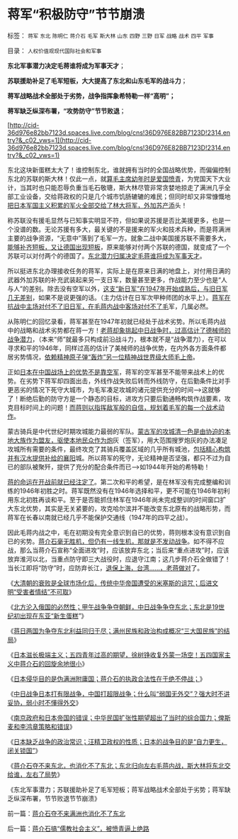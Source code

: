 # 蒋军“积极防守”节节崩溃

标签： `蒋军` `东北` `陈明仁` `蒋介石` `毛军` `斯大林` `山东` `四野` `三野` `日军` `战略` `战术` `四平` `军事` 

目录： `人权价值观现代国际社会和军事`

**东北军事潜力决定毛蒋谁将成为军事天才**；

**苏联援助补足了毛军短板，大大提高了东北和山东毛军的战斗力**；

**蒋军战略战术全部处于劣势，战争指挥象希特勒一样“高明”；**

**蒋军缺乏纵深布署，“攻势防守”节节败退**；

[http://cid-36d976e82bb7123d.spaces.live.com/blog/cns!36D976E82BB7123D!2314.entry?&_c02_vws=1](http://cid-36d976e82bb7123d.spaces.live.com/blog/cns!36D976E82BB7123D!2314.entry?&_c02_vws=1)

东北这块新蛋糕太大了！谁控制东北，谁就拥有当时的全国战略优势，而偏偏控制东北的苏联的斯大林！仅此一点，就[算毛主席幼年时是爱国愤青](../../../2009/10/12/本人从廉价愤青升级的两个转折点.md)，为党国天下大业计，当其时也只能忍辱负重当毛石敬瑭，斯大林尽管非常贪婪地掠走了满洲几乎全部工业设备，交给蒋政权的只是几个城市饥肠辘辘的难民；但同时却又非常慷慨地[把日本军国主义积累的军火全部交给了林大将军，外加苏产添](../../../2009/12/3/日本陆军非常“轻”.md)头！

称苏联没有援毛显然与已知事实明显不符，但如果说苏援是否比美援更多，也是一个没谱的数。无论苏援有多大，最关键的不是援来的军火和技术兵种，而是蒋满洲主要的战争资源，“无意中”落到了毛军一方。就象二战中美国援苏联不需要多大，[能够补齐短板，又让德国出现短板](../../../2009/12/24/短板决定实力，要素替代的战斗力.md)，原来能够对付两个苏联的德国，就变成了一个苏联可以对付两个的德国了。[东北潜力归属决定毛蒋谁将成为军事天才](http://hi.baidu.com/darthchn/blog/item/1258a6310e58f390a9018e8c.html)。

所以挺进东北办理接收任务的蒋军，实际上是在原来日满的地盘上，对付用日满的武器外加苏联的补充武装起来另一支日军，数量甚至更多，作战能力至少也是“人与人”的差别。除去没有空军以外，[这支“新日军”在1947年开始成熟后，与旧日军几无差别](../../../2009/12/3/日本陆军非常“轻”.md)，如果不是说更强的话。（主力估计在日军次甲种师团的水平上）。[蒋军在抗战中主场对付不了旧日军，在毛蒋内战中客场对付不了毛](../../../2009/12/4/国民党“军”一直没有成型.md)军，几属必然。

从陈明仁的回忆录看，蒋军甚至在1947年初就已经处于战术劣势。所以毛蒋内战中的战略和战术劣势都在蒋一方！[老蒋却象挑起中日战争时，过高估计了德械师的战争潜力](../../../2009/12/5/战争中最困难是作战要素难以预知.md)，（本来“师”就最多只构成前沿战斗力，根本就不是“战争潜力），在可以寻求和平的1946年，同样过高的估计了美械师的战争优势，在内外各方面条件都居劣势情况，[依赖精神原子弹“轰炸”另一位精神战世界级大师毛上帝](../../../2009/12/6/中国传统文化与现代战争格格不入.md)。

正如[日本在中国战场上的优势不是靠空军](../../../2011/1/12/日本侵华为东北，蒋介石战争为活命.md)，蒋军的空军甚至不能带来战术上的优势。在劣势下蒋军却四面出击，外线作战失败后转而外线防守，在后勤条件比对手更恶劣的情况下死守大城市，为毛军凑足攻城的诸元提供充分的时间——>这就够了！断绝后勤的防守方是一个静态的目标，进攻方只要后勤通畅构筑作战要素，攻克目标时间上的问题！[而蒋则以指挥敌军般的自信，规划着毛军的每一个战术动作](../../../2009/12/5/日军战略战术更成熟更传统更出乎蒋介石所料.md)。

蒙古骑兵是中代世纪时期攻城能力最弱的军队。[蒙古军的攻城清一色是由协迫的本地大族作为盟友，驱使本地民众作为炮](../../../2010/9/9/攻城不怕坚，死的是民工.md)灰（签军），用大范围搜罗炮灰的办法凑足攻城所有需要的条件，最终攻克了其骑兵覆盖区域的几乎所有城池，[包括精心构筑并有汉水提供补给的襄阳](../../../2010/9/9/罗马的坚城，成为南宋的恶梦.md)城。所以蒋军的死守，无论精神是否坚强，都只不过为自已的部队被聚歼，提供了充分的配合条件而已——>如1944年开始的希特勒！

[蒋的命运在开战前就已经注定了](../../../2009/12/7/战争的胜负早在战前就已经注定.md)。第二次和平的希望，是在林军没有完成整编和训练的1946年初胜之时。蒋军既然没有在1946年选择和平，更不可能在1946年初利用东北初胜再谈和平。至于是否能抓住林军在1946年尚未完成整训的时间窗口扩大东北优势，其实是无关紧要的，攻克哈尔滨并不能改变东北原有的战略形势，而蒋军在长春以南就已经几乎不能保护交通线（1947年的四平之战）。

因此毛蒋内战之中，毛在初期没有完全意识到自已的优势，蒋则根本没有意识到自已的劣势。[蒋介石毫无胜机，但仍有一线生机，那就是不发动战争](../../../2009/12/6/兵凶战危，国宜慎战.md)。如不得不应战，那么当蒋介石宣称“全面进攻”时，应该放弃东北；当后来“重点进攻”时，应该放弃淮河以北，当重点防守即三大战役时，应退守江南；这几步蒋介石全做错了！当长江即将“防守”时，应防弃长江，[退保上海，台湾……，老蒋做对](../../../2011/1/12/蒋日同归于尽,及伪满洲国；.md)了。

《[大清朝的衰败是全球市场化后，传统中华帝国遭受的米塞斯的诅咒；后进文明“受害者情结”不可取](../../../2011/1/11/爱新觉罗氏的贡献；受害者情结不可取；.md)》

《[北方沦入俄国的必然性；甲午战争争夺朝鲜，中日战争争夺东北；东北是19世纪初出现在东亚“新生蛋糕](../../../2011/1/11/甲午战争争夺朝鲜，中日战争争夺东北.md)”》

《[蒋日两国为争夺东北利益同归于尽；满州民族和政治构成概况“三大国民族”的结局](../../../2011/1/12/蒋日同归于尽,及伪满洲国；.md)》

《[日本滋长极端主义；五四青年过高的期望，徐树铮收复外蒙一场空！五四国家主义中蒋介石的回旋余地很小](../../../2011/1/12/五四爱国青年折腾掉了外蒙.md)》

《[日本侵华目的是伪满洲附庸国；蒋介石的执政合法性在于绝不停战；](../../../2011/1/12/日本侵华为东北，蒋介石战争为活命.md)》

《[中日战争日本打有限战争，中国打超限战争；什么叫“弱国无外交”？强大时不讲妥协，弱小时不懂得外交](../../../2011/1/13/近代中国什么叫“弱国无外交”？.md)》

《[南京政府和日本帝国的错误；中华民国扩张性期望超出了当时的综合国力；俾斯麦和李鸿章策略和错误](../../../2011/1/13/俾斯麦的策略和李鸿章的错误.md)》

《[日本缺乏战争的政治常识；汪精卫政权的性质；日本的战争目的是“自力更生，闭关锁国”](../../../2011/1/14/日本的战争目的和汪精卫南京政权的性质.md)》

《[蒋介石夺不来东北，也消化不了东北；东北归向左右毛蒋内战，斯大林将东北交给谁，左右了局势](../../../2011/1/14/蒋介石夺不来满洲也消化不了东北.md)》

《东北军事潜力；苏联援助补足了毛军短板；蒋军战略战术全部处于劣势；蒋军缺乏纵深布署，节节败退节节崩溃》

前一篇：[蒋介石夺不来满洲也消化不了东北](../../../2011/1/14/蒋介石夺不来满洲也消化不了东北.md)

后一篇：[蒋介石搞“儒教社会主义”，被愤青逼上绝路](../../../2011/1/15/蒋介石搞“儒教社会主义”，被愤青逼上绝路.md)